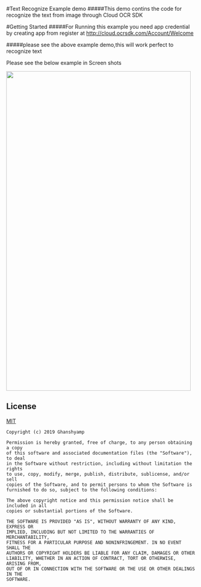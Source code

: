 #Text Recognize Example demo
#####This demo contins the code for recognize the text from image through Cloud OCR SDK

#Getting Started
#####For Running this example you need app credential by creating app from register at http://cloud.ocrsdk.com/Account/Welcome 

#####please see the above example demo,this will work perfect to recognize text


Please see the below example in Screen shots

<img src="https://raw.githubusercontent.com/ghanshyam34/TextRecognizeOCR/master/img_20191111.png" data-canonical-src="https://raw.githubusercontent.com/ghanshyam34/TextRecognizeOCR/master/img_20191111.png" width="490" height="850" />



## License
[MIT](https://github.com/ghanshyam34/TextRecognizeApiExample/blob/master/LICENSE)

```
Copyright (c) 2019 Ghanshyamp

Permission is hereby granted, free of charge, to any person obtaining a copy
of this software and associated documentation files (the "Software"), to deal
in the Software without restriction, including without limitation the rights
to use, copy, modify, merge, publish, distribute, sublicense, and/or sell
copies of the Software, and to permit persons to whom the Software is
furnished to do so, subject to the following conditions:

The above copyright notice and this permission notice shall be included in all
copies or substantial portions of the Software.

THE SOFTWARE IS PROVIDED "AS IS", WITHOUT WARRANTY OF ANY KIND, EXPRESS OR
IMPLIED, INCLUDING BUT NOT LIMITED TO THE WARRANTIES OF MERCHANTABILITY,
FITNESS FOR A PARTICULAR PURPOSE AND NONINFRINGEMENT. IN NO EVENT SHALL THE
AUTHORS OR COPYRIGHT HOLDERS BE LIABLE FOR ANY CLAIM, DAMAGES OR OTHER
LIABILITY, WHETHER IN AN ACTION OF CONTRACT, TORT OR OTHERWISE, ARISING FROM,
OUT OF OR IN CONNECTION WITH THE SOFTWARE OR THE USE OR OTHER DEALINGS IN THE
SOFTWARE.
```
